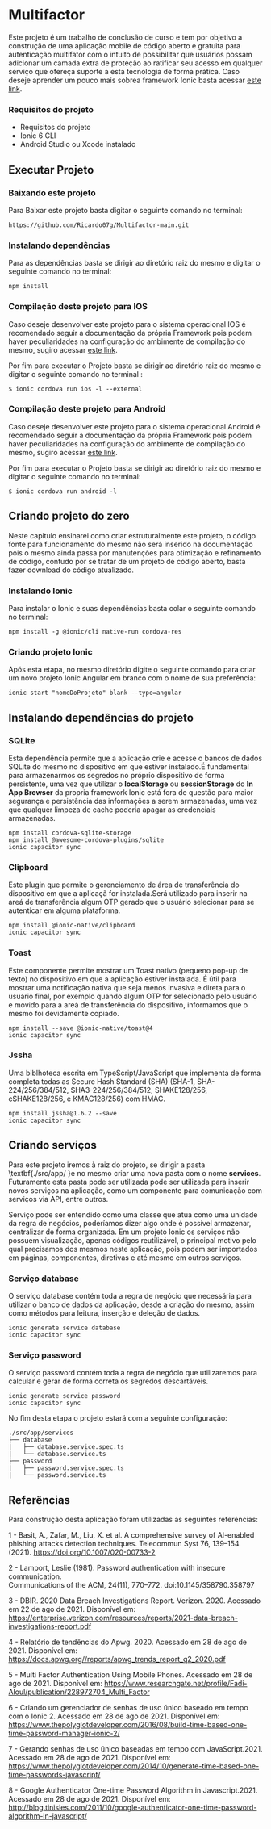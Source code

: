 # Multifactor

Este projeto é um trabalho de conclusão de curso e tem por objetivo a construção de uma aplicação mobile de código aberto e gratuita para autenticação multifator com o intuito de possibilitar  que usuários possam adicionar um camada extra de proteção ao ratificar seu acesso em qualquer serviço que ofereça suporte a esta tecnologia de forma prática. Caso deseje aprender um pouco mais sobrea framework Ionic basta acessar [este link](https://ionicframework.com/docs/).

### Requisitos do projeto
* Requisitos do projeto
* Ionic 6 CLI
* Android Studio ou Xcode instalado

## Executar Projeto

###  Baixando este projeto
 Para Baixar este projeto basta digitar o seguinte comando no terminal:

    https://github.com/Ricardo07g/Multifactor-main.git
  
  ###  Instalando dependências 
 Para as dependências basta se dirigir ao diretório raiz do mesmo e digitar o seguinte comando no terminal:

    npm install

###  Compilação deste projeto para IOS
Caso deseje desenvolver este projeto para o sistema operacional IOS é recomendado seguir a documentação da própria Framework pois podem haver peculiaridades na configuração do ambimente de compilação do mesmo, sugiro acessar [este link](https://ionicframework.com/docs/developing/ios).

Por fim para executar o Projeto basta se dirigir ao diretório raiz do mesmo e digitar o seguinte comando no terminal :

    $ ionic cordova run ios -l --external
    
###  Compilação deste projeto para Android
Caso deseje desenvolver este projeto para o sistema operacional Android é recomendado seguir a documentação da própria Framework pois podem haver peculiaridades na configuração do ambimente de compilação do mesmo, sugiro acessar [este link](https://ionicframework.com/docs/developing/android).

Por fim para executar o Projeto basta se dirigir ao diretório raiz do mesmo e digitar o seguinte comando no terminal:

    $ ionic cordova run android -l
    
## Criando projeto do zero
Neste capitulo ensinarei como criar estruturalmente este projeto, o código fonte para funcionamento do mesmo não será inserido na documentação pois o mesmo ainda passa por manutenções para otimização e refinamento de código, contudo por se tratar de um projeto de código aberto, basta fazer download do código atualizado.

###  Instalando Ionic
 Para instalar o Ionic e suas dependências basta colar o seguinte comando no terminal:

    npm install -g @ionic/cli native-run cordova-res

###  Criando projeto Ionic
 Após esta etapa, no mesmo diretório digite o seguinte comando para criar um novo projeto Ionic Angular em branco com o nome de sua preferência:	

    ionic start "nomeDoProjeto" blank --type=angular

  ## Instalando dependências do projeto

###  SQLite
Esta dependência permite que a aplicação crie e acesse o bancos de dados SQLite do mesmo no dispositivo em que estiver instalado.É fundamental para armazenarmos os segredos no próprio dispositivo de forma persistente, uma vez que utilizar o **localStorage** ou **sessionStorage** do **In App Browser** da propria framework Ionic está fora de questão para maior segurança e persistência das informações a serem armazenadas, uma vez que qualquer limpeza de cache poderia apagar as credenciais armazenadas.

    npm install cordova-sqlite-storage
    npm install @awesome-cordova-plugins/sqlite
    ionic capacitor sync

### Clipboard
Este plugin que permite o gerenciamento de área de transferência do dispositivo em que a aplicaçã for instalada.Será utilizado para inserir na areá de transferência algum OTP gerado que o usuário selecionar para se autenticar em alguma plataforma.

    npm install @ionic-native/clipboard
    ionic capacitor sync

### Toast
Este componente permite mostrar um Toast nativo (pequeno pop-up de texto) no dispositivo em que a aplicação estiver instalada. É útil para mostrar uma notificação nativa que seja menos invasiva e direta para o usuário final, por exemplo quando algum OTP for selecionado pelo usuário e movido para a  areá de transferência do dispositivo, informamos que o mesmo foi devidamente copiado.

    npm install --save @ionic-native/toast@4
    ionic capacitor sync

### Jssha
Uma biblhoteca escrita em TypeScript/JavaScript que implementa de forma completa todas as Secure Hash Standard (SHA) (SHA-1, SHA-224/256/384/512, SHA3-224/256/384/512, SHAKE128/256, cSHAKE128/256, e KMAC128/256) com HMAC.

    npm install jssha@1.6.2 --save
    ionic capacitor sync
    
## Criando serviços 
Para este projeto iremos à raiz do projeto, se dirigir a pasta \textbf{./src/app/ }e no mesmo criar uma nova pasta com o nome **services**. Futuramente esta pasta pode ser utilizada pode ser utilizada para inserir novos serviços na aplicação, como um componente para comunicação com serviços via API, entre outros.

 Serviço pode ser entendido como uma classe que atua como uma unidade da regra de negócios, poderíamos dizer algo onde é possível armazenar, centralizar de forma organizada. Em um projeto Ionic os serviços não possuem visualização, apenas códigos reutilizável, o principal motivo pelo qual precisamos dos mesmos neste aplicação, pois podem ser importados em páginas, componentes, diretivas e até mesmo em outros serviços. 


### Serviço database
O serviço  database  contém toda a regra de negócio que necessária para utilizar o  banco de dados da aplicação, desde a criação do mesmo, assim como métodos para leitura,  inserção e deleção de dados.

    ionic generate service database
    ionic capacitor sync

### Serviço password 
O serviço password  contém toda a regra de negócio que utilizaremos para   calcular e gerar de forma correta os segredos descartáveis.

    ionic generate service password
    ionic capacitor sync
    
  No fim desta etapa o projeto estará com a seguinte configuração:
```
./src/app/services
├── database
|   ├── database.service.spec.ts
|   └── database.service.ts
├── password
|   ├── password.service.spec.ts
|   └── password.service.ts
```
## Referências
Para construção desta aplicação foram utilizadas as seguintes referências:

1 - Basit, A., Zafar, M., Liu, X. et al. A comprehensive survey of AI-enabled  
phishing attacks detection techniques. Telecommun Syst 76, 139–154 (2021). https://doi.org/10.1007/020-00733-2  

2 - Lamport, Leslie (1981). Password authentication with insecure communication.  
Communications of the ACM, 24(11), 770–772. doi:10.1145/358790.358797  

3 - DBIR. 2020 Data Breach Investigations Report. Verizon. 2020. Acessado em  22 de ago de 2021. 
Disponível em: https://enterprise.verizon.com/resources/reports/2021-data-breach-investigations-report.pdf

4 - Relatório de tendências do Apwg. 2020. Acessado em 28 de ago de 2021. 
Disponível em:  https://docs.apwg.org//reports/apwg_trends_report_q2_2020.pdf  

5 - Multi Factor Authentication Using Mobile Phones. Acessado em 28 de ago de 2021. 
Disponível em:  https://www.researchgate.net/profile/Fadi-Aloul/publication/228972704_Multi_Factor

6 - Criando um gerenciador de senhas de uso único baseado em tempo com o Ionic 2. Acessado em 28 de ago de 2021. 
Disponível em: https://www.thepolyglotdeveloper.com/2016/08/build-time-based-one-time-password-manager-ionic-2/

7 - Gerando senhas de uso único baseadas em tempo com JavaScript.2021. Acessado em 28 de ago de 2021. 
Disponível em: https://www.thepolyglotdeveloper.com/2014/10/generate-time-based-one-time-passwords-javascript/

8 - Google Authenticator One-time Password Algorithm in Javascript.2021. Acessado em 28 de ago de 2021. 
Disponível em: http://blog.tinisles.com/2011/10/google-authenticator-one-time-password-algorithm-in-javascript/
